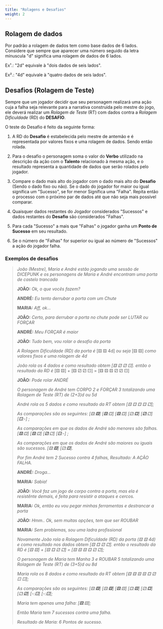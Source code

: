 ```yaml
---
title: "Rolagens e Desafios"
weight: 2
---
```


## Rolagem de dados

Por padrão a rolagem de dados tem como base dados de 6 lados. Considere que sempre que aparecer uma número seguido da letra mínuscula "d" significa uma rolagem de dados de 6 lados.

Ex¹.: "2d" equivale à "dois dados de seis lados".

Ex².: "4d" equivale à "quatro dados de seis lados".

## Desafios (Rolagem de Teste)

Sempre que um jogador decidir que seu personagem realizará uma ação cuja a falha seja relevante para a narrativa construida pelo mestre do jogo, ele deverá realizar um *Rolagem de Teste* (RT) com dados contra a *Rolagem Dificuldade* (RD) do **DESAFIO**.

O teste do Desafio é feito da seguinte forma:
1. A RD do **Desafio** é estabelecida pelo mestre de antemão e é representada por valores fixos e uma rolagem de dados. Sendo então rolada.

2. Para o desafio o personagem soma o valor do **Verbo** utilizado na descrição da ação com o **Talento** relacionado à mesma ação, e o resultado representa a quantidade de dados que serão rolados pelo jogador.

3. Compare o dado mais alto do jogador com o dado mais alto do **Desafio** (Sendo o dado fixo ou não). Se o dado do jogador for maior ou igual significa um "Sucesso", se for menor Significa uma "Falha". Repita então o processo com o próximo par de dados até que não seja mais possível comparar.

4. Quaisquer dados restantes do Jogador considerados "Sucessos" e dados restantes do **Desafio** são considerados "Falhas".

5. Para cada "Sucesso" a mais que "Falhas" o jogador ganha um **Ponto de Sucesso** em seu resultado. 

6. Se o número de "Falhas" for superior ou igual ao número de "Sucessos" a ação do jogador falha.

### Exemplos de desafios

> *João (Mestre), Maria e André estão jogando uma sessão de DICEPUNK e os personagens de Maria e André encontram uma porta de castelo trancada*
>
> **JOÃO:** *Ok, o que vocês fazem?*
>
> **ANDRÉ:** *Eu tento derrubar a porta com um Chute*
>
> **MARIA:** *Aff, ok...*
>
> **JOÃO:** *Certo, para derrubar a porta no chute pode ser LUTAR ou FORÇAR*
>
> **ANDRÉ:** *Meu FORÇAR é maior*
>
> **JOÃO:** *Tudo bem, vou rolar o desafio da porta*
>
> *A Rolagem Dificuldade (RD) da porta é* [&#9860; &#9860; 4d] *ou seja* [&#9860; &#9860;] *como valores fixos e uma rolagem de 4d*
>
> *João rola os 4 dados e como resultado obtem [&#9861; &#9858; &#9858; &#9856;]. então o resultado da RD é* [&#9860; &#9860;] + [&#9861; &#9858; &#9858; &#9856;] = [&#9861; &#9860; &#9860; &#9858; &#9858; &#9856;]
>
> **JOÃO:** *Pode rolar ANDRÉ*
>
> *O personagem de André tem CORPO 2 e FORÇAR 3 totalizando uma Rolagem de Teste (RT) de (2+3)d ou 5d*
>
> *André rola os 5 dados e como resultado da RT obtem [&#9860; &#9859; &#9859; &#9859; &#9857;];*
>
> *As comparações são as seguintes: [&#9861;:**&#9861;**] [**&#9860;**:&#9859;] [**&#9860;**:&#9859;] [&#9858;:**&#9859;**] [**&#9858;**:&#9857;] [**&#9856;**:-] ;*
>
> *As comparações em que os dados de André são menores são falhas. [**&#9860;**:&#9859;] [**&#9860;**:&#9859;] [**&#9858;**:&#9857;] [**&#9856;**:-] ;*
>
> *As comparações em que os dados de André são maiores ou iguais são sucessos. [&#9861;:**&#9861;**] [&#9858;:**&#9859;**].*
>
> *Por fim André tem 2 Sucesso contra 4 falhas, Resultado: A AÇÃO FALHA.*
>
> **ANDRÉ:** *Droga...*
>
> **MARIA:** *Sabia!*
>
> **JOÃO:** *Você faz um jogo de corpo contra a porta, mas ela é resistênte demais, é feita para resistir a ataques e cercos.*
>
> **MARIA:** *Ok, então eu vou pegar minhas ferramentas e destrancar a porta*
>
> **JOÃO:** *Hmm.. Ok, sem muitas opções, tem que ser ROUBAR*
>
> **MARIA:** *Sem problemas, sou uma ladra profissional*
>
> *Novamente João rola a Rolagem Dificuldade (RD) da porta (&#9860; &#9860; 4d) e como resultado nos dados obtem [&#9860; &#9859; &#9858; &#9857;]. então o resultado da RD é [&#9860; &#9860;] + [&#9860; &#9859; &#9858; &#9857;] = [&#9860; &#9860; &#9860; &#9859; &#9858; &#9857;];*
>
> *O personagem de Maria tem Manha 3 e ROUBAR 5 totalizando uma Rolagem de Teste (RT) de (3+5)d ou 8d*
>
> *Maria rola os 8 dados e como resultado da RT obtem [&#9861; &#9861; &#9860; &#9860; &#9859; &#9858; &#9856; &#9856;];*
>
> *As comparações são as seguintes: [&#9860;:**&#9861;**] [&#9860;:**&#9861;**] [**&#9860;**:&#9860;] [&#9859;:**&#9860;**] [&#9858;:**&#9859;**] [&#9857;:**&#9858;**] [-:**&#9856;**] [-:**&#9856;**];*
>
> *Maria tem apenas uma falha: [**&#9860;**:&#9860;];*
>
> *Então Maria tem 7 sucessos contra uma falha.*
>
> *Resultado de Maria: 6 Pontos de sucesso.*